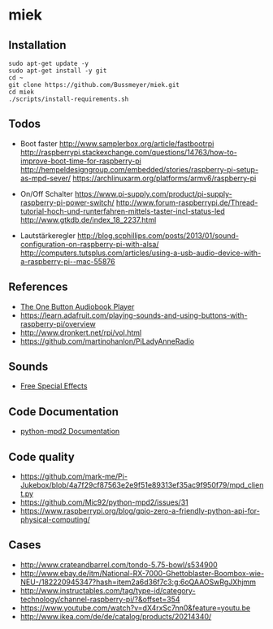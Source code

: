 # miek
## Installation
    sudo apt-get update -y
    sudo apt-get install -y git
    cd ~
    git clone https://github.com/Bussmeyer/miek.git
    cd miek
    ./scripts/install-requirements.sh

## Todos
* Boot faster
  http://www.samplerbox.org/article/fastbootrpi
  http://raspberrypi.stackexchange.com/questions/14763/how-to-improve-boot-time-for-raspberry-pi
  http://hempeldesigngroup.com/embedded/stories/raspberry-pi-setup-as-mpd-sever/
  https://archlinuxarm.org/platforms/armv6/raspberry-pi

* On/Off Schalter
  https://www.pi-supply.com/product/pi-supply-raspberry-pi-power-switch/
  http://www.forum-raspberrypi.de/Thread-tutorial-hoch-und-runterfahren-mittels-taster-incl-status-led
  http://www.gtkdb.de/index_18_2237.html

* Lautstärkeregler
  http://blog.scphillips.com/posts/2013/01/sound-configuration-on-raspberry-pi-with-alsa/
  http://computers.tutsplus.com/articles/using-a-usb-audio-device-with-a-raspberry-pi--mac-55876



## References
* [The One Button Audiobook Player](http://blogs.fsfe.org/clemens/2012/10/30/the-one-button-audiobook-player/)
* https://learn.adafruit.com/playing-sounds-and-using-buttons-with-raspberry-pi/overview
* http://www.dronkert.net/rpi/vol.html
* https://github.com/martinohanlon/PiLadyAnneRadio

## Sounds
* [Free Special Effects](http://freespecialeffects.co.uk/)


## Code Documentation
* [python-mpd2 Documentation](http://pythonhosted.org/python-mpd2/topics/commands.html)


## Code quality
* https://github.com/mark-me/Pi-Jukebox/blob/4a7f29cf87563e2e9f51e89313ef35ac9f950f79/mpd_client.py
* https://github.com/Mic92/python-mpd2/issues/31
* https://www.raspberrypi.org/blog/gpio-zero-a-friendly-python-api-for-physical-computing/


## Cases
* http://www.crateandbarrel.com/tondo-5.75-bowl/s534900
* http://www.ebay.de/itm/National-RX-7000-Ghettoblaster-Boombox-wie-NEU-/182220945347?hash=item2a6d36f7c3:g:6oQAAOSwRgJXhjmm
* http://www.instructables.com/tag/type-id/category-technology/channel-raspberry-pi/?&offset=354
* https://www.youtube.com/watch?v=dX4rxSc7nn0&feature=youtu.be
* http://www.ikea.com/de/de/catalog/products/20214340/

